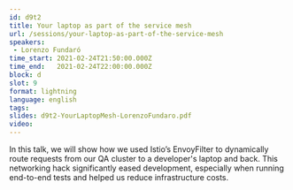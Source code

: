 ```yaml
---
id: d9t2
title: Your laptop as part of the service mesh
url: /sessions/your-laptop-as-part-of-the-service-mesh
speakers:
 - Lorenzo Fundaró
time_start: 2021-02-24T21:50:00.000Z
time_end:   2021-02-24T22:00:00.000Z
block: d
slot: 9
format: lightning
language: english
tags:
slides: d9t2-YourLaptopMesh-LorenzoFundaro.pdf
video:
---
```


In this talk, we will show how we used Istio’s EnvoyFilter to dynamically route requests from our QA cluster to a developer's laptop and back. This networking hack significantly eased development, especially when running end-to-end tests and helped us reduce infrastructure costs.
